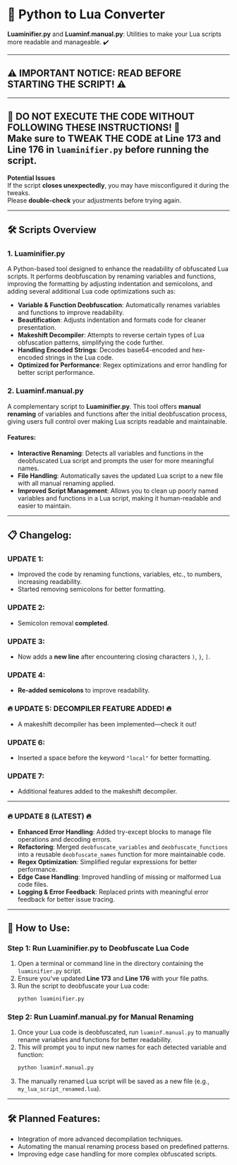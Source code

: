 # 🐍 Python to Lua Converter

**Luaminifier.py** and **Luaminf.manual.py**: Utilities to make your Lua scripts more readable and manageable. ✔️

---

## ⚠️ IMPORTANT NOTICE: READ BEFORE STARTING THE SCRIPT! ⚠️
------------------------------------------------------------
🚨 **DO NOT EXECUTE THE CODE WITHOUT FOLLOWING THESE INSTRUCTIONS!** 🚨  
Make sure to **TWEAK THE CODE** at **Line 173** and **Line 176** in `luaminifier.py` before running the script.  
------------------------------------------------------------  

**Potential Issues**  
If the script **closes unexpectedly**, you may have misconfigured it during the tweaks.  
Please **double-check** your adjustments before trying again.

---

## 🛠️ **Scripts Overview**

### 1. **Luaminifier.py**
A Python-based tool designed to enhance the readability of obfuscated Lua scripts. It performs deobfuscation by renaming variables and functions, improving the formatting by adjusting indentation and semicolons, and adding several additional Lua code optimizations such as:

- **Variable & Function Deobfuscation**: Automatically renames variables and functions to improve readability.
- **Beautification**: Adjusts indentation and formats code for cleaner presentation.
- **Makeshift Decompiler**: Attempts to reverse certain types of Lua obfuscation patterns, simplifying the code further.
- **Handling Encoded Strings**: Decodes base64-encoded and hex-encoded strings in the Lua code.
- **Optimized for Performance**: Regex optimizations and error handling for better script performance.

### 2. **Luaminf.manual.py**
A complementary script to **Luaminifier.py**. This tool offers **manual renaming** of variables and functions after the initial deobfuscation process, giving users full control over making Lua scripts readable and maintainable.

#### Features:
- **Interactive Renaming**: Detects all variables and functions in the deobfuscated Lua script and prompts the user for more meaningful names.
- **File Handling**: Automatically saves the updated Lua script to a new file with all manual renaming applied.
- **Improved Script Management**: Allows you to clean up poorly named variables and functions in a Lua script, making it human-readable and easier to maintain.

---

## 📋 **Changelog**:

### **UPDATE 1**:  
- Improved the code by renaming functions, variables, etc., to numbers, increasing readability.  
- Started removing semicolons for better formatting.  

### **UPDATE 2**:  
- Semicolon removal **completed**.  

### **UPDATE 3**:  
- Now adds a **new line** after encountering closing characters `)`, `}`, `]`.

### **UPDATE 4**:  
- **Re-added semicolons** to improve readability.

### 🔥 **UPDATE 5: DECOMPILER FEATURE ADDED!** 🔥  
- A makeshift decompiler has been implemented—check it out!

### **UPDATE 6**:  
- Inserted a space before the keyword `"local"` for better formatting.

### **UPDATE 7**:  
- Additional features added to the makeshift decompiler.

---

### 🔥 **UPDATE 8 (LATEST)** 🔥  
- **Enhanced Error Handling**: Added try-except blocks to manage file operations and decoding errors.  
- **Refactoring**: Merged `deobfuscate_variables` and `deobfuscate_functions` into a reusable `deobfuscate_names` function for more maintainable code.  
- **Regex Optimization**: Simplified regular expressions for better performance.  
- **Edge Case Handling**: Improved handling of missing or malformed Lua code files.  
- **Logging & Error Feedback**: Replaced prints with meaningful error feedback for better issue tracing.

---

## 🚀 **How to Use**:

### Step 1: Run **Luaminifier.py** to Deobfuscate Lua Code
1. Open a terminal or command line in the directory containing the `luaminifier.py` script.
2. Ensure you've updated **Line 173** and **Line 176** with your file paths.
3. Run the script to deobfuscate your Lua code:
    ```bash
    python luaminifier.py
    ```

### Step 2: Run **Luaminf.manual.py** for Manual Renaming
1. Once your Lua code is deobfuscated, run `luaminf.manual.py` to manually rename variables and functions for better readability.
2. This will prompt you to input new names for each detected variable and function:
    ```bash
    python luaminf.manual.py
    ```
3. The manually renamed Lua script will be saved as a new file (e.g., `my_lua_script_renamed.lua`).

---

## 🛠️ **Planned Features**:
- Integration of more advanced decompilation techniques.
- Automating the manual renaming process based on predefined patterns.
- Improving edge case handling for more complex obfuscated scripts.
